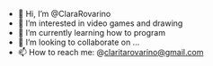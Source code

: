 - 👋 Hi, I’m @ClaraRovarino
- 👀 I’m interested in video games and drawing
- 🌱 I’m currently learning how to program
- 💞️ I’m looking to collaborate on ...
- 📫 How to reach me: @claritarovarino@gmail.com 

<!---
ClaraRovarino/ClaraRovarino is a ✨ special ✨ repository because its `README.md` (this file) appears on your GitHub profile.
You can click the Preview link to take a look at your changes.
--->

